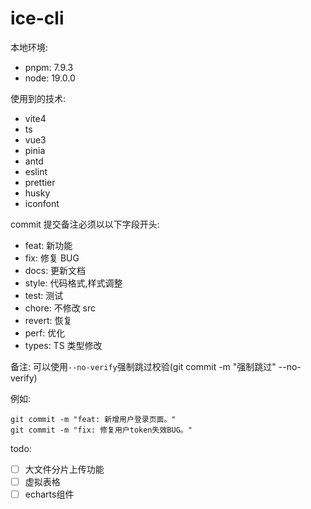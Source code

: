 # ice-cli

本地环境:

-   pnpm: 7.9.3
-   node: 19.0.0

使用到的技术:

-   vite4
-   ts
-   vue3
-   pinia
-   antd
-   eslint
-   prettier
-   husky
-   iconfont

commit 提交备注必须以以下字段开头:

-   feat: 新功能
-   fix: 修复 BUG
-   docs: 更新文档
-   style: 代码格式,样式调整
-   test: 测试
-   chore: 不修改 src
-   revert: 恢复
-   perf: 优化
-   types: TS 类型修改

备注: 可以使用`--no-verify`强制跳过校验(git commit -m "强制跳过" --no-verify)

例如:

    git commit -m "feat: 新增用户登录页面。"
    git commit -m "fix: 修复用户token失效BUG。"

todo:
-   [ ] 大文件分片上传功能
-   [ ] 虚拟表格
-   [ ] echarts组件

